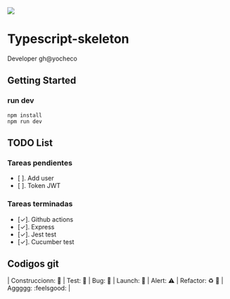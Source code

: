 <a href="https://github.com/yocheco/typescript-skeleton/actions/workflows/ci.yml">
    <img src="https://github.com/yocheco/typescript-skeleton/actions/workflows/ci.yml/badge.svg" />
</a>
  
# Typescript-skeleton

Developer gh@yocheco

## Getting Started

### run dev
```
npm install
npm run dev

```

## TODO List

### Tareas pendientes

- [ ]. Add user
- [ ]. Token JWT

### Tareas terminadas

- [✓]. Github actions
- [✓]. Express
- [✓]. Jest test
- [✓]. Cucumber test

## Codigos git

| Construccionn: :construction: | Test: :test_tube: | Bug: :space_invader: | Launch: :rocket: | Alert: :warning: | Refactor: :recycle: :poop: | Aggggg: :feelsgood: |
